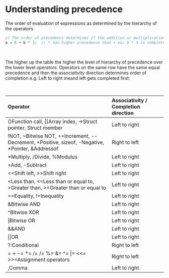 # Understanding precedence

The order of evaluation of expressions as determined by the hierarchy of the operators.

```C
// The order of precedence determines if the addition or multiplication is performed first:
a = 6 + b * 3;	// * has higher precedence than + so: b * 3 is completed before: 6 + (b * 3)
```

<br>

The higher up the table the higher the level of hierarchy of precedence over the lower level operators.
Operators on the same row have the same equal precedence and then the associativity direction determines order of completion e.g. Left to right meand left gets completed first:

<br>

|Operator													|Associativity / Completion direction			|
|:--------------------------------|:------------------|
|()Function call, []Array index, ->Struct pointer, Struct member | Left to right			|
|!NOT, ~Bitwise NOT, ++Increment, --Decrement, +Positive, sizeof, -Negative, *Pointer, &Addressof | Right to left			|
|*Multiply, /Divide, %Modulus			|Left to right 	|
|+Add, -Subtract									|Left to right 	|		
|<<Shift left, >>Shift right			|Left to right 	|
|<Less than, <=Less than or equal to, >Greater than, >=Greater than or equal to		|Left to right 	|
|==Equality, !=Inequality					|Left to right 	|
|&Bitwise AND											|Left to right 	|
|^Bitwise XOR											|Left to right 	|
|\|Bitwise OR											|Left to right 	|
|&&AND														|Left to right 	|
|\|\|OR														|Left to right 	|
|?:Conditional										|Right to left 	|
|= + -= *= /= /= %= &= ^= \|= <<= >>=Assignment operators		|Right to left 	| 
|,Comma														|Left to right 	|

<br>

